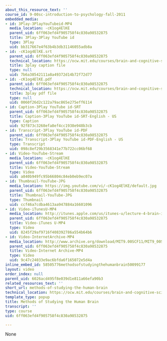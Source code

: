 ```yaml
---
about_this_resource_text: ''
course_id: 9-00sc-introduction-to-psychology-fall-2011
embedded_media:
- id: 3Play-3PlayYouTubeid-MP4
  media_location: -cK1og4ElKE
  parent_uid: 6ff063efd4f905758f4c830a98532875
  title: 3Play-3Play YouTube id
  type: 3Play
  uid: bb317667e4f63b4b3db31146055adb8a
- id: -cK1og4ElKE.srt
  parent_uid: 6ff063efd4f905758f4c830a98532875
  technical_location: https://ocw.mit.edu/courses/brain-and-cognitive-sciences/9-00sc-introduction-to-psychology-fall-2011/brain-ii/methods-of-studying-the-human-brain/-cK1og4ElKE.srt
  title: 3play caption file
  type: null
  uid: 7b6a38542111a8a49372d14b72f72d77
- id: -cK1og4ElKE.pdf
  parent_uid: 6ff063efd4f905758f4c830a98532875
  technical_location: https://ocw.mit.edu/courses/brain-and-cognitive-sciences/9-00sc-introduction-to-psychology-fall-2011/brain-ii/methods-of-studying-the-human-brain/-cK1og4ElKE.pdf
  title: 3play pdf file
  type: null
  uid: 0060f26d2c122a79ac865e275eff6114
- id: Caption-3Play YouTube id-SRT
  parent_uid: 6ff063efd4f905758f4c830a98532875
  title: Caption-3Play YouTube id-SRT-English - US
  type: Caption
  uid: 92f873c3268efa8ef4cc1938e948b3cb
- id: Transcript-3Play YouTube id-PDF
  parent_uid: 6ff063efd4f905758f4c830a98532875
  title: Transcript-3Play YouTube id-PDF-English - US
  type: Transcript
  uid: 098c8ef29b3568341e77b722cc06bf68
- id: Video-YouTube-Stream
  media_location: -cK1og4ElKE
  parent_uid: 6ff063efd4f905758f4c830a98532875
  title: Video-YouTube-Stream
  type: Video
  uid: a840b949fc95b66804c84eb0eb9ec07a
- id: Thumbnail-YouTube-JPG
  media_location: https://img.youtube.com/vi/-cK1og4ElKE/default.jpg
  parent_uid: 6ff063efd4f905758f4c830a98532875
  title: Thumbnail-YouTube-JPG
  type: Thumbnail
  uid: ccf46a7cdba4613aa947884a16601096
- id: Video-iTunesU-MP4
  media_location: http://itunes.apple.com/us/itunes-u/lecture-4-brain-ii-methods/id501335817?i=110362866
  parent_uid: 6ff063efd4f905758f4c830a98532875
  title: Video-iTunes U-MP4
  type: Video
  uid: 8245f29af9716f408392786a554b64b6
- id: Video-InternetArchive-MP4
  media_location: http://www.archive.org/download/MIT9.00SCF11/MIT9_00SCF11_lec04_300k.mp4
  parent_uid: 6ff063efd4f905758f4c830a98532875
  title: Video-Internet Archive-MP4
  type: Video
  uid: 9c47c24033e9ac6bfda6f165072e5d4a
inline_embed_id: 58505776methodsofstudyingthehumanbrain50099177
layout: video
order_index: null
parent_uid: 6026acd495f8e039d1e811a66efa90b3
related_resources_text: ''
short_url: methods-of-studying-the-human-brain
technical_location: https://ocw.mit.edu/courses/brain-and-cognitive-sciences/9-00sc-introduction-to-psychology-fall-2011/brain-ii/methods-of-studying-the-human-brain
template_type: popup
title: Methods of Studying the Human Brain
transcript: ''
type: course
uid: 6ff063efd4f905758f4c830a98532875

---
```

None